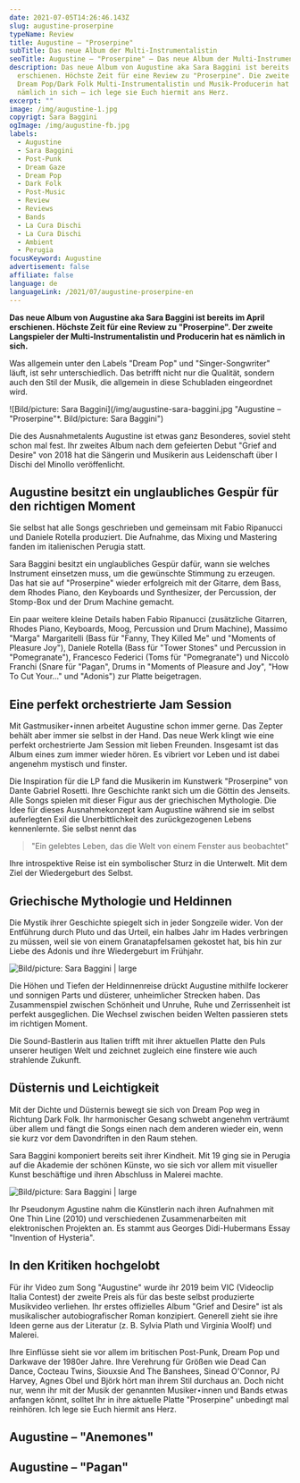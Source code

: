 ```yaml
---
date: 2021-07-05T14:26:46.143Z
slug: augustine-proserpine
typeName: Review
title: Augustine – "Proserpine"
subTitle: Das neue Album der Multi-Instrumentalistin
seoTitle: Augustine – "Proserpine" – Das neue Album der Multi-Instrumentalistin
description: Das neue Album von Augustine aka Sara Baggini ist bereits im April
  erschienen. Höchste Zeit für eine Review zu "Proserpine". Die zweite LP der
  Dream Pop/Dark Folk Multi-Instrumentalistin und Musik-Producerin hat es
  nämlich in sich – ich lege sie Euch hiermit ans Herz.
excerpt: ""
image: /img/augustine-1.jpg
copyrigt: Sara Baggini
ogImage: /img/augustine-fb.jpg
labels:
  - Augustine
  - Sara Baggini
  - Post-Punk
  - Dream Gaze
  - Dream Pop
  - Dark Folk
  - Post-Music
  - Review
  - Reviews
  - Bands
  - La Cura Dischi
  - La Cura Dischi
  - Ambient
  - Perugia
focusKeyword: Augustine
advertisement: false
affiliate: false
language: de
languageLink: /2021/07/augustine-proserpine-en
---
```

**Das neue Album von Augustine aka Sara Baggini ist bereits im April erschienen. Höchste Zeit für eine Review zu "Proserpine". Der zweite Langspieler der Multi-Instrumentalistin und Producerin hat es nämlich in sich.**

Was allgemein unter den Labels "Dream Pop" und "Singer-Songwriter" läuft, ist sehr unterschiedlich. Das betrifft nicht nur die Qualität, sondern auch den Stil der Musik, die allgemein in diese Schubladen eingeordnet wird.

![Bild/picture: Sara Baggini](/img/augustine-sara-baggini.jpg "Augustine – "Proserpine"*. Bild/picture: Sara Baggini")

Die des Ausnahmetalents Augustine ist etwas ganz Besonderes, soviel steht schon mal fest. Ihr zweites Album nach dem gefeierten Debut "Grief and Desire" von 2018 hat die Sängerin und Musikerin aus Leidenschaft über I Dischi del Minollo veröffenlicht.

## Augustine besitzt ein unglaubliches Gespür für den richtigen Moment

Sie selbst hat alle Songs geschrieben und gemeinsam mit Fabio Ripanucci und Daniele Rotella produziert. Die Aufnahme, das Mixing und Mastering fanden im italienischen Perugia statt.

Sara Baggini besitzt ein unglaubliches Gespür dafür, wann sie welches Instrument einsetzen muss, um die gewünschte Stimmung zu erzeugen. Das hat sie auf "Proserpine" wieder erfolgreich mit der Gitarre, dem Bass, dem Rhodes Piano, den Keyboards und Synthesizer, der Percussion, der Stomp-Box und der Drum Machine gemacht.

Ein paar weitere kleine Details haben Fabio Ripanucci (zusätzliche Gitarren, Rhodes Piano, Keyboards, Moog, Percussion und Drum Machine), Massimo "Marga" Margaritelli (Bass für "Fanny, They Killed Me" und "Moments of Pleasure Joy"), Daniele Rotella (Bass für "Tower Stones" und Percussion in "Pomegranate"), Francesco Federici (Toms für "Pomegranate") und Niccolò Franchi (Snare für "Pagan", Drums in "Moments of Pleasure and Joy", "How To Cut Your..." und "Adonis") zur Platte beigetragen.

## Eine perfekt orchestrierte Jam Session

Mit Gastmusiker⋆innen arbeitet Augustine schon immer gerne. Das Zepter behält aber immer sie selbst in der Hand. Das neue Werk klingt wie eine perfekt orchestrierte Jam Session mit lieben Freunden. Insgesamt ist das Album eines zum immer wieder hören. Es vibriert vor Leben und ist dabei angenehm mystisch und finster.

Die Inspiration für die LP fand die Musikerin im Kunstwerk "Proserpine" von Dante Gabriel Rosetti. Ihre Geschichte rankt sich um die Göttin des Jenseits. Alle Songs spielen mit dieser Figur aus der griechischen Mythologie. Die Idee für dieses Ausnahmekonzept kam Augustine während sie im selbst auferlegten Exil die Unerbittlichkeit des zurückgezogenen Lebens kennenlernte. Sie selbst nennt das

> "Ein gelebtes Leben, das die Welt von einem Fenster aus beobachtet"

Ihre introspektive Reise ist ein symbolischer Sturz in die Unterwelt. Mit dem Ziel der Wiedergeburt des Selbst.

## Griechische Mythologie und Heldinnen

Die Mystik ihrer Geschichte spiegelt sich in jeder Songzeile wider. Von der Entführung durch Pluto und das Urteil, ein halbes Jahr im Hades verbringen zu müssen, weil sie von einem Granatapfelsamen gekostet hat, bis hin zur Liebe des Adonis und ihre Wiedergeburt im Frühjahr.

![Bild/picture: Sara Baggini | large](/img/augustine-2.jpg "Bild/picture: Sara Baggini")

Die Höhen und Tiefen der Heldinnenreise drückt Augustine mithilfe lockerer und sonnigen Parts und düsterer, unheimlicher Strecken haben. Das Zusammenspiel zwischen Schönheit und Unruhe, Ruhe und Zerrissenheit ist perfekt ausgeglichen. Die Wechsel zwischen beiden Welten passieren stets im richtigen Moment.

Die Sound-Bastlerin aus Italien trifft mit ihrer aktuellen Platte den Puls unserer heutigen Welt und zeichnet zugleich eine finstere wie auch strahlende Zukunft.

## Düsternis und Leichtigkeit

Mit der Dichte und Düsternis bewegt sie sich von Dream Pop weg in Richtung Dark Folk. Ihr harmonischer Gesang schwebt angenehm verträumt über allem und fängt die Songs einen nach dem anderen wieder ein, wenn sie kurz vor dem Davondriften in den Raum stehen.

Sara Baggini komponiert bereits seit ihrer Kindheit. Mit 19 ging sie in Perugia auf die Akademie der schönen Künste, wo sie sich vor allem mit visueller Kunst beschäftige und ihren Abschluss in Malerei machte.

![Bild/picture: Sara Baggini | large](/img/augustine-3.jpg "Bild/picture: Sara Baggini")

Ihr Pseudonym Agustine nahm die Künstlerin nach ihren Aufnahmen mit One Thin Line (2010) und verschiedenen Zusammenarbeiten mit elektronischen Projekten an. Es stammt aus Georges Didi-Hubermans Essay "Invention of Hysteria".

## In den Kritiken hochgelobt

Für ihr Video zum Song "Augustine" wurde ihr 2019  beim VIC (Videoclip Italia Contest) der zweite Preis als für das beste selbst produzierte Musikvideo verliehen. Ihr erstes offizielles Album "Grief and Desire" ist als musikalischer autobiografischer Roman konzipiert. Generell zieht sie ihre Ideen gerne aus der Literatur (z. B. Sylvia Plath und Virginia Woolf) und Malerei.

Ihre Einflüsse sieht sie vor allem im britischen Post-Punk, Dream Pop und Darkwave der 1980er Jahre. Ihre Verehrung für Größen wie Dead Can Dance, Cocteau Twins, Siouxsie And The Banshees, Sinead O'Connor, PJ Harvey, Agnes Obel und Björk hört man ihrem Stil durchaus an. Doch nicht nur, wenn ihr mit der Musik der genannten Musiker⋆innen und Bands etwas anfangen könnt, solltet Ihr in ihre aktuelle Platte "Proserpine" unbedingt mal reinhören. Ich lege sie Euch hiermit ans Herz.

## Augustine – "Anemones"

<YouTube id="vgnay8f7CVE" />

## Augustine – "Pagan"

<YouTube id="nZHOVO3VHtQ" />